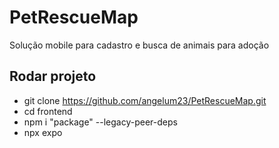 # PetRescueMap
Solução mobile para cadastro e busca de animais para adoção

## Rodar projeto
- git clone https://github.com/angelum23/PetRescueMap.git
- cd frontend
- npm i "package" --legacy-peer-deps
- npx expo
